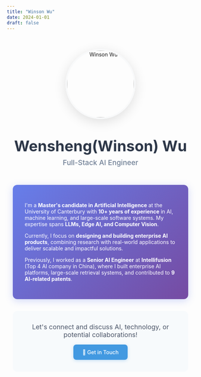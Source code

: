 ```yaml
---
title: "Winson Wu"
date: 2024-01-01
draft: false
---
```


<div style="text-align: center; margin: 3rem 0; display: flex; justify-content: center; align-items: center;">
  <img src="https://avatars.githubusercontent.com/u/16252791?s=400&u=61d5880ab98376b2332be16d26ba4854c67797bd&v=4" alt="Winson Wu" style="width: 180px; height: 180px; border-radius: 50%; object-fit: cover; box-shadow: 0 8px 32px rgba(0,0,0,0.12); border: 4px solid #f8f9fa; display: block; margin: 0 auto;">
</div>

<div style="text-align: center; margin-bottom: 3rem;">
  <h1 style="margin: 0; font-size: 2.5rem; font-weight: 700; color: #2d3748; margin-bottom: 0.5rem;">Wensheng(Winson) Wu</h1>
  <p style="margin: 0; font-size: 1.2rem; color: #718096; font-weight: 500;">Full-Stack AI Engineer</p>
</div>

<div style="max-width: 800px; margin: 0 auto; padding: 0 1rem;">

<div style="background: linear-gradient(135deg, #667eea 0%, #764ba2 100%); color: white; padding: 2rem; border-radius: 12px; margin: 2rem 0; box-shadow: 0 4px 20px rgba(102, 126, 234, 0.3);">

I'm a **Master's candidate in Artificial Intelligence** at the University of Canterbury with **10+ years of experience** in AI, machine learning, and large-scale software systems. My expertise spans **LLMs, Edge AI, and Computer Vision**.  

Currently, I focus on **designing and building enterprise AI products**, combining research with real-world applications to deliver scalable and impactful solutions.  

Previously, I worked as a **Senior AI Engineer** at **Intellifusion** (Top 4 AI company in China), where I built enterprise AI platforms, large-scale retrieval systems, and contributed to **9 AI-related patents**.

</div>


<div style="text-align: center; background: #f7fafc; padding: 2rem; border-radius: 12px; margin: 2rem 0;">
  <p style="margin: 0; font-size: 1.1rem; color: #4a5568;">Let's connect and discuss AI, technology, or potential collaborations!</p>
  <div style="margin-top: 1rem;">
    <a href="mailto:wensheng.wu@pg.canterbury.ac.nz" style="display: inline-block; background: #4299e1; color: white; padding: 0.75rem 1.5rem; border-radius: 8px; text-decoration: none; font-weight: 500; transition: all 0.3s ease; box-shadow: 0 2px 8px rgba(66, 153, 225, 0.3);">
      📧 Get in Touch
    </a>
  </div>
</div>

</div>  